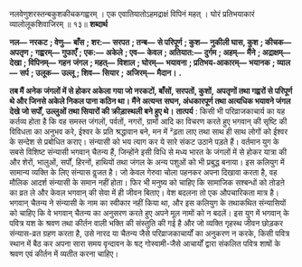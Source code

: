 नलवेणुशरस्तन्बकुशकीचकगह्वरम् । एक एवातियातोऽहमद्राक्षं विपिनं महत् । घोरं प्रतिभयाकारं व्यालोलूकशिवाजिरम् ॥ १३॥ **शब्दार्थ** 

**नल—** **नरकट** **; वेणु—** **बाँस** **; शर:—** **सरपत** **; तन्ब—** **से परिपूर्ण** **; कुश—** **नुकीली घास, कुश** **; कीचक—** **अपतृण** **;** **गह्वरम्—** **गुफाएँ** **; एक:—** **अकेले** **; एव—** **केवल** **; अतियात:—** **दुर्गम** **; अहम्—** **मैंने** **; अद्राक्षम्—** **देखा** **; विपिनम्—** **गहन** **जंगल** **; महत्—** **विशाल** **; घोरम्—** **भयावना** **; प्रतिभय-आकारम्—** **भयानक** **; व्याल—** **सर्प** **; उलूक—** **उल्लू** **; शिव—** **सियार** **;** **अजिरम्—** **मैदान।** **.** 

**तब मैं अनेक जंगलों में से होकर अकेला गया जो नरकटों, बाँसों, सरपतों, कुशों,** **अपतृणों तथा गह्वरों से परिपूर्ण थे और जिनसे अकेले निकल पाना कठिन था। मैंने अत्यन्त** **सघन, अंधकारपूर्ण तथा अत्यधिक भयावने जंगल देखे जो सर्पों, उल्लुओं तथा सियारों की** **क्रीड़ास्थली बने हुए थे।** **तात्पर्य** : किसी भी परिव्राजकाचार्य का यह कर्तव्य होता है कि वह समस्त जंगलों, पर्वतों, नगरों, ग्रामों आदि का विचरण करते हुए भगवान् की सृष्टि की विविधता का अनुभव करे, ईश्वर के प्रति श्रद्धावान बने, मन में ²ढ़ता लाए तथा साथ ही साथ लोगों को ईश्वर के सन्देश से प्रबोधित कराए। संन्यासी को भय त्याग कर ये सारे संकट उठाने पड़ते हैं। वर्तमान युग के सबसे विशिष्ट संन्यासी भगवान् चैतन्य हैं, जिन्होंने इसी विधि से मध्य भारत के जंगलों में से होकर यात्रा की और शेरों, भालुओं, सर्पों, हिरनों, हाथियों तथा जंगल के अन्य पशुओं को भी प्रबुद्ध बनाया। इस कलियुग में सामान्य व्यक्ति के लिए संन्यास वॢजत है। जो केवल गेरुवा चोला पहनकर अपना दिखावा करता है, वह मौलिक आदर्श संन्यासी के समान नहीं होता। फिर भी मनुष्य को चाहिए कि सामाजिक सश्बन्धों को तोडऩे का व्रत ले और केवल भगवान् की सेवा में ही जीवन बिताए। वेश बदलना तो एक औपचारिकता मात्र है। भगवान् चैतन्य ने संन्यासी के नाम का स्वीकार नहीं किया था, और इस कलियुग के तथाकथित संन्यासियों को चाहिए कि वे भगवान् चैतन्य का अनुसरण करते हुए अपने मूल नामों को न बदलें। इस युग में भगवान् के पवित्र यश के श्रवण तथा कीर्तन वाली भक्ति की संस्तुति की गई है और जो व्यक्ति गृहस्थ जीवन छोड़कर संन्यास-व्रत ग्रहण करता है, उसे नारद या चैतन्य जैसे परिव्राजकाचार्यों का अनुकरण न करके, किसी पवित्र स्थान में बैठ कर अपना सारा समय वृन्दावन के षट् गोस्वामी-जैसे आचार्यों द्वारा संकलित पवित्र शाषों के श्रवण एवं कीर्तन में व्यतीत करना चाहिए। 
